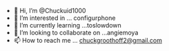 - 👋 Hi, I’m @Chuckuid1000
- 👀 I’m interested in ... configurphone
- 🌱 I’m currently learning ...toslowdown
- 💞️ I’m looking to collaborate on ...angiemoya
- 📫 How to reach me ... chuckgroothoff2@gmail.com

<!---
Chuckuid1000/Chuckuid1000 is a ✨ special ✨ repository because its `README.md` (this file) appears on your GitHub profile.
You can click the Preview link to take a look at your changes.
--->
